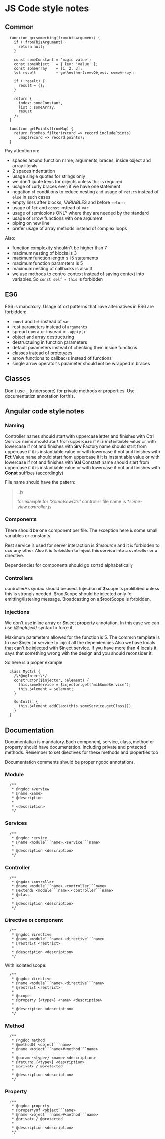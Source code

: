 # JS Code style notes

## Common

  ```
    function getSomething(fromThisArgument) {
      if (!fromThisArgument) {
        return null;
      }

      const someConstant = 'magic value';
      const someObject   = { key: 'value' };
      const someArray    = [1, 2, 3];
      let result         = getAnother(someObject, someArray);

      if (!result) {
        result = {};
      }

      return {
        index: someConstant,
        list : someArray,
        result
      };
    }

    function getPoints(fromMap) {
      return fromMap.filter(record => record.includePoints)
        .map(record => record.points);
    }
  ```

Pay attention on:
- spaces around function name, arguments, braces, inside object and array literals.
- 2 spaces indentation
- usage single quotes for strings only
- we don't quote keys for objects unless this is required
- usage of curly braces even if we have one statement
- negation of conditions to reduce nesting and usage of ```return``` instead of ```else``` in such cases
- empty lines after blocks, _VARIABLES_ and before ```return```
- usage of ```let``` and ```const``` instead of ```var```
- usage of semicolons ONLY where they are needed by the standard
- usage of arrow functions with one argument
- piping on new line
- prefer usage of array methods instead of complex loops

Also:
- function complexity shouldn't be higher than 7
- maximum nesting of blocks is 3
- maximum function length is 15 statements
- maximum function parameters is 5
- maximum nesting of callbacks is also 3
- we use methods to control context instead of saving context into variables. So ```const self = this``` is forbidden


## ES6
ES6 is mandatory. Usage of old patterns that have alternatives in ES6 are forbidden:
- ```const``` and ```let``` instead of ```var```
- rest parameters instead of ```arguments```
- spread operator instead of ```.apply()```
- object and array destructuring
- destructuring in function parameters
- default parameters instead of checking them inside functions
- classes instead of prototypes
- arrow functions to callbacks instead of functions
- single arrow operator's parameter should not be wrapped in braces


## Classes
Don't use ```_``` (underscore) for private methods or properties.
Use documentation annotation for this.


## Angular code style notes

### Naming
Controller names should start with uppercase letter and finishes with Ctrl
Service name should start from uppercase if it is instantiable value or with lowercase if not and finishes with **Srv**
Factory name should start from uppercase if it is instantiable value or with lowercase if not and finishes with **Fct**
Value name should start from uppercase if it is instantiable value or with lowercase if not and finishes with **Val**
Constant name should start from uppercase if it is instantiable value or with lowercase if not and finishes with **Const** suffixes (accordingly)

File name should have the pattern:
> <dashed-component-name>.<type>.js
>
> for example for *'SomeViewCtrl'* controller file name is **some-view.controller.js*

### Components
There should be one component per file. The exception here is some small variables or constants.

Rest service is used for server interaction is *$resource* and it is forbidden to use any other.
Also it is forbidden to inject this service into a controller or a directive.

Dependencies for components should go sorted alphabetically

### Controllers
controllerAs syntax should be used. Injection of $scope is prohibited unless this is strongly needed.
$rootScope should be injected only for emitting/listening message. Broadcasting on a $rootScope is forbidden.


### Injections
We don't use inline array or $inject property annotation.
In this case we can use /*@ngInject*/ syntax to force it.

Maximum parameters allowed for the function is 5.
The common template is to use $injector service to inject all the dependencies
Also we have locals that can't be injected with $inject service.
If you have more than 4 locals it says that something wrong with the design and you should reconsider it.

So here is a proper example

  ```
    class MyCtrl {
      /\*@ngInject\*/
      constructor($injector, $element) {
        this.someService = $injector.get('mihSomeService');
        this.$element = $element;
      }

      $onInit() {
        this.$element.addClass(this.someService.getClass());
      }
    }
  ```


## Documentation

Documentation is mandatory. Each component, service, class, method or property should have documentation.
Including private and protected methods. Remember to set directives for these methods and properties too

Documentation comments should be proper ngdoc annotations.

### Module

  ```
    /**
     * @ngdoc overview
     * @name <name>
     * @description
     *
     * <description>
     */
  ```


### Services

  ```
    /**
     * @ngdoc service
     * @name <module```name>.<service```name>
     *
     * @description <description>
     */
  ```


### Controller

  ```
    /**
     * @ngdoc controller
     * @name <module```name>.<controller```name>
     * @extends <module```name>.<controller```name>
     * @class
     *
     * @description <description>
     */
  ```

### Directive or component

  ```
    /**
     * @ngdoc directive
     * @name <module```name>.<directive```name>
     * @restrict <restrict>
     *
     * @description <description>
     */
  ```

  With isolated scope:

  ```
    /**
     * @ngdoc directive
     * @name <module```name>.<directive```name>
     * @restrict <restrict>
     *
     * @scope
     * @property {<type>} <name> <description>
     *
     * @description <description>
     */
  ```

### Method

  ```
    /**
     * @ngdoc method
     * @methodOf <object```name>
     * @name <object```name>#<method```name>
     *
     * @param {<type>} <name> <description>
     * @returns {<type>} <description>
     * @private / @protected
     *
     * @description <description>
     */
   ```

### Property

  ```
    /**
     * @ngdoc property
     * @propertyOf <object```name>
     * @name <object```name>#<method```name>
     * @private / @protected
     *
     * @description <description>
     */
  ```
